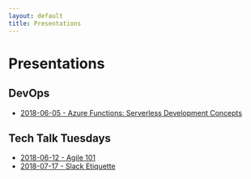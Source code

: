 ```yaml
---
layout: default
title: Presentations
---
```

# Presentations

## DevOps

* [2018-06-05 - Azure Functions: Serverless Development Concepts](2018-06-05-Lansing-DevOps-Meetup.html)

## Tech Talk Tuesdays

* [2018-06-12 - Agile 101](2018-06-12-TechTalkTuesday-Agile101.html)
* [2018-07-17 - Slack Etiquette](2018-07-17-TechTalkTuesday-SlackEtiquette.html)